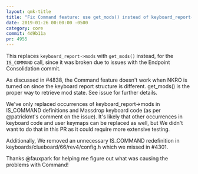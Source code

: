 ```yaml
---
layout: qmk-title
title: "Fix Command feature: use get_mods() instead of keyboard_report->mods"
date: 2019-01-26 00:00:00 -0500
category: core
commit: 4d9b11a
pr: 4955
---
```


This replaces `keyboard_report->mods` with `get_mods()` instead, for the `IS_COMMAND` call, since it was broken due to issues with the Endpoint Consolidation commit.

As discussed in #4838, the Command feature doesn't work when NKRO is turned on since the keyboard report structure is different. get_mods() is the proper way to retrieve mod state. See issue for further details.

We've only replaced occurrences of keyboard_report->mods in IS_COMMAND definitions and Massdrop keyboard code (as per @patrickmt's comment on the issue). It's likely that other occurrences in keyboard code and user keymaps can be replaced as well, but We didn't want to do that in this PR as it could require more extensive testing.

Additionally, We removed an unnecessary IS_COMMAND redefinition in keyboards/clueboard/66/rev4/config.h which we missed in #4301.

Thanks @fauxpark for helping me figure out what was causing the problems with Command!
